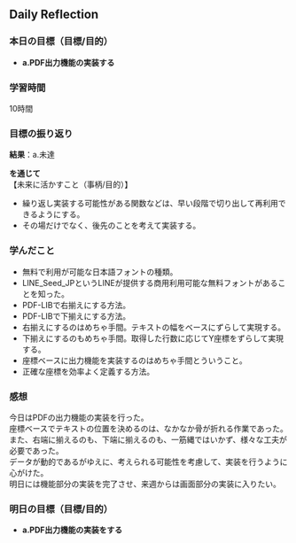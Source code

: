 ## Daily Reflection

### 本日の目標（目標/目的）
- **a.PDF出力機能の実装する**  

### 学習時間
10時間

### 目標の振り返り
**結果**：a.未達

**を通じて**  
【未来に活かすこと（事柄/目的）】
- 繰り返し実装する可能性がある関数などは、早い段階で切り出して再利用できるようにする。
- その場だけでなく、後先のことを考えて実装する。

### 学んだこと

- 無料で利用が可能な日本語フォントの種類。
- LINE_Seed_JPというLINEが提供する商用利用可能な無料フォントがあることを知った。
- PDF-LIBで右揃えにする方法。
- PDF-LIBで下揃えにする方法。
- 右揃えにするのはめちゃ手間。テキストの幅をベースにずらして実現する。
- 下揃えにするのもめちゃ手間。取得した行数に応じてY座標をずらして実現する。
- 座標ベースに出力機能を実装するのはめちゃ手間とういうこと。
- 正確な座標を効率よく定義する方法。

### 感想
今日はPDFの出力機能の実装を行った。  
座標ベースでテキストの位置を決めるのは、なかなか骨が折れる作業であった。  
また、右端に揃えるのも、下端に揃えるのも、一筋縄ではいかず、様々な工夫が必要であった。  
データが動的であるがゆえに、考えられる可能性を考慮して、実装を行うように心がけた。  
明日には機能部分の実装を完了させ、来週からは画面部分の実装に入りたい。  

### 明日の目標（目標/目的）
- **a.PDF出力機能の実装をする**  
